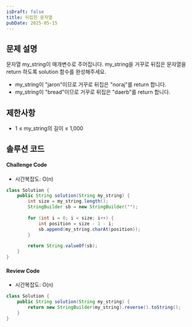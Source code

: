 ```yaml
---
isDraft: false
title: 뒤집힌 문자열
pubDate: 2025-05-15
---
```


## 문제 설명

문자열 my_string이 매개변수로 주어집니다. my_string을 거꾸로 뒤집은 문자열을 return 하도록 solution 함수를 완성해주세요.

- my_string이 "jaron"이므로 거꾸로 뒤집은 "noraj"를 return 합니다.
- my_string이 "bread"이므로 거꾸로 뒤집은 "daerb"를 return 합니다.

## 제한사항

- 1 ≤ my_string의 길이 ≤ 1,000

## 솔루션 코드

#### Challenge Code
- 시간복잡도: O(n)
```java
class Solution {
    public String solution(String my_string) {
        int size = my_string.length();
        StringBuilder sb = new StringBuilder("");
        
        for (int i = 0; i < size; i++) {
            int position = size - 1 - i;
            sb.append(my_string.charAt(position));
        }
        
        return String.valueOf(sb);
    }
}
```

#### Review Code
- 시간복잡도: O(n)
```java
class Solution {
    public String solution(String my_string) {
        return new StringBuilder(my_string).reverse().toString();
    }
}
```
